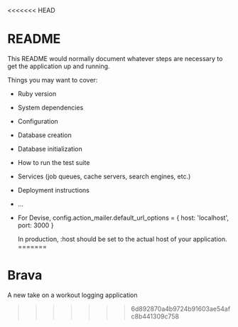 <<<<<<< HEAD
# README

This README would normally document whatever steps are necessary to get the
application up and running.

Things you may want to cover:

* Ruby version

* System dependencies

* Configuration

* Database creation

* Database initialization

* How to run the test suite

* Services (job queues, cache servers, search engines, etc.)

* Deployment instructions

* ...


* For Devise, config.action_mailer.default_url_options = { host: 'localhost', port: 3000 }

     In production, :host should be set to the actual host of your application.
=======
# Brava
A new take on a workout logging application
>>>>>>> 6d892870a4b9724b91603ae54afc8b441309c758
